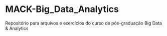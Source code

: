# MACK-Big_Data_Analytics
Repositório para arquivos e exercícios do curso de pós-graduação Big Data &amp; Analytics
